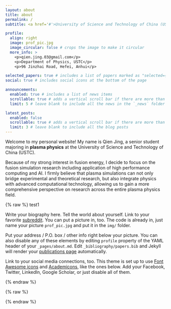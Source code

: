 ```yaml
---
layout: about
title: about
permalink: /
subtitle: <a href='#'>University of Science and Technology of China (USTC)</a>

profile:
  align: right
  image: prof_pic.jpg
  image_circular: false # crops the image to make it circular
  more_info: >
    <p>qien.jing.03@gmail.com</p>
    <p>Department of Physics, USTC</p>
    <p>96 Jinzhai Road, Hefei, Anhui</p>

selected_papers: true # includes a list of papers marked as "selected={true}"
social: true # includes social icons at the bottom of the page

announcements:
  enabled: true # includes a list of news items
  scrollable: true # adds a vertical scroll bar if there are more than 3 news items
  limit: 5 # leave blank to include all the news in the `_news` folder

latest_posts:
  enabled: false
  scrollable: true # adds a vertical scroll bar if there are more than 3 new posts items
  limit: 3 # leave blank to include all the blog posts
---
```


Welcome to my personal website! My name is Qien Jing, a senior student majoring in **plasma physics** at the University of Science and Technology of China (USTC). 

Because of my strong interest in fusion energy, I decide to focus on the fusion simulation research including application of high performance computing and AI. 
I firmly believe that plasma simulations can not only bridge experimental and theoretical research, but also integrate physics with advanced computational technology, allowing us to gain a more comprehensive perspective on research across the entire plasma physics field.

[](comment)

{% raw %}
test1

Write your biography here. Tell the world about yourself. Link to your favorite [subreddit](http://reddit.com). You can put a picture in, too. The code is already in, just name your picture `prof_pic.jpg` and put it in the `img/` folder.

Put your address / P.O. box / other info right below your picture. You can also disable any of these elements by editing `profile` property of the YAML header of your `_pages/about.md`. Edit `_bibliography/papers.bib` and Jekyll will render your [publications page](/al-folio/publications/) automatically.

Link to your social media connections, too. This theme is set up to use [Font Awesome icons](https://fontawesome.com/) and [Academicons](https://jpswalsh.github.io/academicons/), like the ones below. Add your Facebook, Twitter, LinkedIn, Google Scholar, or just disable all of them.

{% endraw %}

{% raw %}
<!--
tset2
Write your biography here. Tell the world about yourself. Link to your favorite [subreddit](http://reddit.com). You can put a picture in, too. The code is already in, just name your picture `prof_pic.jpg` and put it in the `img/` folder.

Put your address / P.O. box / other info right below your picture. You can also disable any of these elements by editing `profile` property of the YAML header of your `_pages/about.md`. Edit `_bibliography/papers.bib` and Jekyll will render your [publications page](/al-folio/publications/) automatically.

Link to your social media connections, too. This theme is set up to use [Font Awesome icons](https://fontawesome.com/) and [Academicons](https://jpswalsh.github.io/academicons/), like the ones below. Add your Facebook, Twitter, LinkedIn, Google Scholar, or just disable all of them.
-->
{% endraw %}
